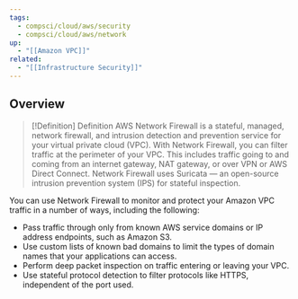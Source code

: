 ```yaml
---
tags:
  - compsci/cloud/aws/security
  - compsci/cloud/aws/network
up:
  - "[[Amazon VPC]]"
related:
  - "[[Infrastructure Security]]"
---
```

## Overview


> [!Definition] Definition
> AWS Network Firewall is a stateful, managed, network firewall, and intrusion detection and prevention service for your virtual private cloud (VPC). With Network Firewall, you can filter traffic at the perimeter of your VPC. This includes traffic going to and coming from an internet gateway, NAT gateway, or over VPN or AWS Direct Connect. Network Firewall uses Suricata — an open-source intrusion prevention system (IPS) for stateful inspection.

You can use Network Firewall to monitor and protect your Amazon VPC traffic in a number of ways, including the following:

- Pass traffic through only from known AWS service domains or IP address endpoints, such as Amazon S3.
- Use custom lists of known bad domains to limit the types of domain names that your applications can access.
- Perform deep packet inspection on traffic entering or leaving your VPC.
- Use stateful protocol detection to filter protocols like HTTPS, independent of the port used.
